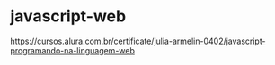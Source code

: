 # javascript-web 
https://cursos.alura.com.br/certificate/julia-armelin-0402/javascript-programando-na-linguagem-web
